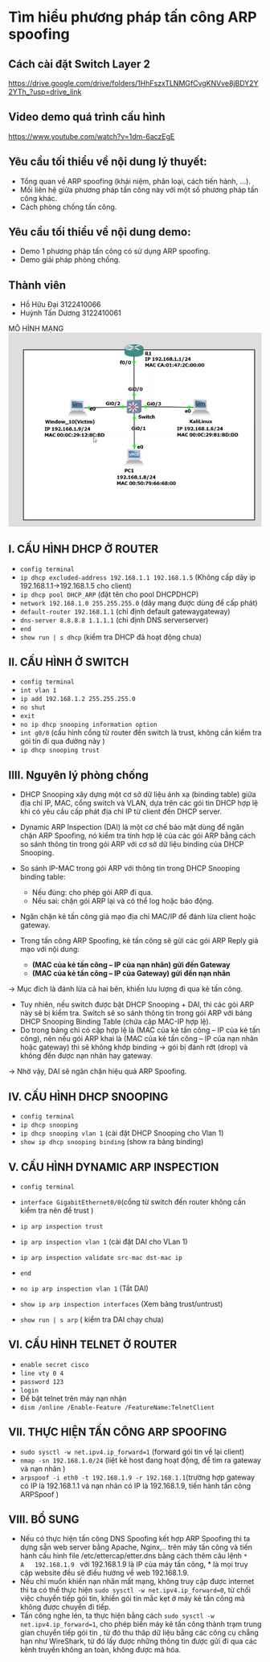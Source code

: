 # Tìm hiểu phương pháp tấn công ARP spoofing

## Cách cài đặt Switch Layer 2
https://drive.google.com/drive/folders/1HhFszxTLNMGfCvgKNVve8jBDY2Y2YTh_?usp=drive_link
## Video demo quá trình cấu hình
https://www.youtube.com/watch?v=1dm-6aczEgE

## Yêu cầu tối thiểu về nội dung lý thuyết:
- Tổng quan về ARP spoofing (khái niệm, phân loại, cách tiến hành, ...).
- Mối liên hệ giữa phương pháp tấn công này với một số phương pháp tấn công khác.
- Cách phòng chống tấn công.

## Yêu cầu tối thiểu về nội dung demo:
- Demo 1 phương pháp tấn công có sử dụng ARP spoofing.
- Demo giải pháp phòng chống.

## Thành viên
- Hồ Hữu Đại       3122410066
- Huỳnh Tấn Dương  3122410061

MÔ HÌNH MẠNG
![](topology.png)

## I. CẤU HÌNH DHCP Ở ROUTER
- ```config terminal```
- ```ip dhcp excluded-address 192.168.1.1 192.168.1.5``` (Không cấp dãy ip 192.168.1.1->192.168.1.5 cho client)
- ```ip dhcp pool DHCP_ARP``` (đặt tên cho pool DHCPDHCP)
- ```network 192.168.1.0 255.255.255.0``` (dãy mạng được dùng để cấp phát)
- ```default-router 192.168.1.1``` (chỉ định default gatewaygateway)
- ```dns-server 8.8.8.8 1.1.1.1``` (chỉ định DNS serverserver)
- ```end```
- ```show run | s dhcp``` (kiểm tra DHCP đã hoạt động chưa)
## II. CẤU HÌNH Ở SWITCH
- ```config terminal```
- ```int vlan 1```
- ```ip add 192.168.1.2 255.255.255.0```
- ```no shut```
- ```exit```
- ```no ip dhcp snooping information option```
- ```int g0/0``` (cấu hình cổng từ router đến switch là trust, không cần kiểm tra gói tin đi qua đường này )
- ```ip dhcp snooping trust```

## IIII. Nguyên lý phòng chống
- DHCP Snooping xây dựng một cơ sở dữ liệu ánh xạ (binding table) giữa địa chỉ IP, MAC, cổng switch và VLAN, dựa trên các gói tin DHCP hợp lệ khi có yêu cầu cấp phát địa chỉ IP từ client đến DHCP server.
- Dynamic ARP Inspection (DAI) là một cơ chế bảo mật dùng để ngăn chặn ARP Spoofing, nó kiểm tra tính hợp lệ của các gói ARP bằng cách so sánh thông tin trong gói ARP với cơ sở dữ liệu binding của DHCP Snooping.

- So sánh IP-MAC trong gói ARP với thông tin trong DHCP Snooping binding table:
	- Nếu đúng: cho phép gói ARP đi qua.
	- Nếu sai: chặn gói ARP lại và có thể log hoặc báo động.
- Ngăn chặn kẻ tấn công giả mạo địa chỉ MAC/IP để đánh lừa client hoặc gateway.

- Trong tấn công ARP Spoofing, kẻ tấn công sẽ gửi các gói ARP Reply giả mạo với nội dung:
	- **(MAC của kẻ tấn công – IP của nạn nhân) gửi đến Gateway**
	- **(MAC của kẻ tấn công – IP của Gateway) gửi đến nạn nhân**

→ Mục đích là đánh lừa cả hai bên, khiến lưu lượng đi qua kẻ tấn công.

- Tuy nhiên, nếu switch được bật DHCP Snooping + DAI, thì các gói ARP này sẽ bị kiểm tra. Switch sẽ so sánh thông tin trong gói ARP với bảng DHCP Snooping Binding Table (chứa cặp MAC-IP hợp lệ).
- Do trong bảng chỉ có cặp hợp lệ là (MAC của kẻ tấn công – IP của kẻ tấn công), nên nếu gói ARP khai là (MAC của kẻ tấn công – IP của nạn nhân hoặc gateway) thì sẽ không khớp binding → gói bị đánh rớt (drop) và không đến được nạn nhân hay gateway.

→ Nhờ vậy, DAI sẽ ngăn chặn hiệu quả ARP Spoofing.

## IV. CẤU HÌNH DHCP SNOOPING
- ```config terminal```
- ```ip dhcp snooping```
- ```ip dhcp snooping vlan 1``` (cài đặt DHCP Snooping cho Vlan 1)
- ```show ip dhcp snooping binding``` (show ra bảng binding)

## V. CẤU HÌNH DYNAMIC ARP INSPECTION
- ```config terminal```
- ```interface GigabitEthernet0/0```(cổng từ switch đến router không cần kiểm tra nên để trust )
- ```ip arp inspection trust ```
- ```ip arp inspection vlan 1``` (cài đặt DAI cho VLan 1)
- ```ip arp inspection validate src-mac dst-mac ip```
- ```end```

- ```no ip arp inspection vlan 1``` (Tắt DAI)
- ```show ip arp inspection interfaces``` (Xem bảng trust/untrust)
- ```show run | s arp``` ( kiểm tra DAI chạy chưa)

## VI. CẤU HÌNH TELNET Ở ROUTER
- ```enable secret cisco```
- ```line vty 0 4```
- ```password 123```
- ```login```
- Để bật telnet trên máy nạn nhận
- ```dism /online /Enable-Feature /FeatureName:TelnetClient```


## VII. THỰC HIỆN TẤN CÔNG ARP SPOOFING
- ```sudo sysctl -w net.ipv4.ip_forward=1``` (forward gói tin về lại client)
- ```nmap -sn 192.168.1.0/24``` (liệt kê host đang hoạt động, để tìm ra gateway và nạn nhân )
- ```arpspoof -i eth0 -t 192.168.1.9 -r 192.168.1.1```(trường hợp gateway có IP là 192.168.1.1 và nạn nhân có IP là 192.168.1.9, tiến hành tấn công ARPSpoof )

## VIII. BỔ SUNG
- Nếu có thực hiện tấn công DNS Spoofing kết hợp ARP Spoofing thì ta dựng sẵn web server bằng Apache, Nginx,.. trên máy tấn công và tiến hành cấu hình file /etc/ettercap/etter.dns bằng cách thêm câu lệnh 
```*			A	192.168.1.9 ``` với 192.168.1.9 là IP của máy tấn công, * là mọi truy cập website đều sẽ điều hướng về web 192.168.1.9.
- Nếu chỉ muốn khiến nạn nhân mất mạng, không truy cập được internet thì ta có thể thực hiện 
```sudo sysctl -w net.ipv4.ip_forward=0```, từ chối việc chuyển tiếp gói tin, khiến gói tin mắc kẹt ở máy kẻ tấn công mà không được chuyển đi tiếp.
- Tấn công nghe lén, ta thực hiện bằng cách ```sudo sysctl -w net.ipv4.ip_forward=1```, cho phép biến máy kẻ tấn công thành trạm trung gian chuyển tiếp gói tin , từ đó thu thâp dữ liệu bằng các công cụ chẳng hạn như WireShark, từ đó lấy được những thông tin được gửi đi qua các kênh truyền không an toàn, không được mã hóa.
